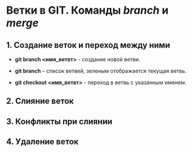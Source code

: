 # Ветки в GIT. Команды *branch* и *merge* #

## 1. Создание веток и переход между ними ##

* **git branch <имя_ветвт>** - создание новой ветви.

* **git branch** – список ветвей, зеленым отображается текущая ветвь.

* **git checkout <имя_ветвт>** - переход в ветвь с указанным именем.

## 2. Слияние веток ##

## 3. Конфликты при слиянии ##

## 4. Удаление веток ##

